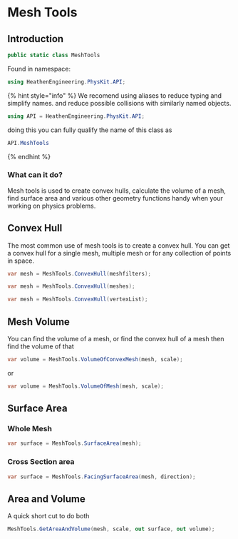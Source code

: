 # Mesh Tools

## Introduction

```csharp
public static class MeshTools
```

Found in namespace:

```csharp
using HeathenEngineering.PhysKit.API;
```

{% hint style="info" %}
We recomend using aliases to reduce typing and simplify names. and reduce possible collisions with similarly named objects.



```csharp
using API = HeathenEngineering.PhysKit.API;
```

doing this you can fully qualify the name of this class as

```csharp
API.MeshTools
```
{% endhint %}

### What can it do?

Mesh tools is used to create convex hulls, calculate the volume of a mesh, find surface area and various other geometry functions handy when your working on physics problems.

## Convex Hull

The most common use of mesh tools is to create a convex hull. You can get a convex hull for a single mesh, multiple mesh or for any collection of points in space.

```csharp
var mesh = MeshTools.ConvexHull(meshfilters);
```

```csharp
var mesh = MeshTools.ConvexHull(meshes);
```

```csharp
var mesh = MeshTools.ConvexHull(vertexList);
```

## Mesh Volume

You can find the volume of a mesh, or find the convex hull of a mesh then find the volume of that

```csharp
var volume = MeshTools.VolumeOfConvexMesh(mesh, scale);
```

or

```csharp
var volume = MeshTools.VolumeOfMesh(mesh, scale);
```

## Surface Area

### Whole Mesh

```csharp
var surface = MeshTools.SurfaceArea(mesh);
```

### Cross Section area

```csharp
var surface = MeshTools.FacingSurfaceArea(mesh, direction);
```

## Area and Volume

A quick short cut to do both&#x20;

```csharp
MeshTools.GetAreaAndVolume(mesh, scale, out surface, out volume);
```
